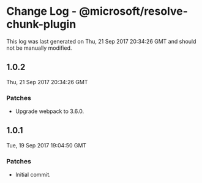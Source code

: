 # Change Log - @microsoft/resolve-chunk-plugin

This log was last generated on Thu, 21 Sep 2017 20:34:26 GMT and should not be manually modified.

## 1.0.2
Thu, 21 Sep 2017 20:34:26 GMT

### Patches

- Upgrade webpack to 3.6.0.

## 1.0.1
Tue, 19 Sep 2017 19:04:50 GMT

### Patches

- Initial commit.

